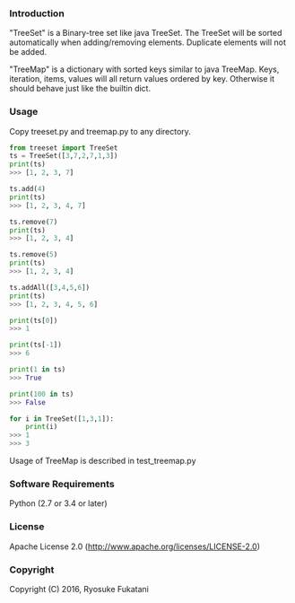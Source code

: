 ### Introduction
"TreeSet" is a Binary-tree set like java TreeSet.
The TreeSet will be sorted automatically when adding/removing elements.
Duplicate elements will not be added.

"TreeMap" is a dictionary with sorted keys similar to java TreeMap.
Keys, iteration, items, values will all return values ordered by key.
Otherwise it should behave just like the builtin dict.

### Usage
Copy treeset.py and treemap.py to any directory.

```python
from treeset import TreeSet
ts = TreeSet([3,7,2,7,1,3])
print(ts)
>>> [1, 2, 3, 7]

ts.add(4)
print(ts)
>>> [1, 2, 3, 4, 7]

ts.remove(7)
print(ts)
>>> [1, 2, 3, 4]

ts.remove(5)
print(ts)
>>> [1, 2, 3, 4]

ts.addAll([3,4,5,6])
print(ts)
>>> [1, 2, 3, 4, 5, 6]

print(ts[0])
>>> 1

print(ts[-1])
>>> 6

print(1 in ts)
>>> True

print(100 in ts)
>>> False

for i in TreeSet([1,3,1]):
	print(i)
>>> 1
>>> 3
```

Usage of TreeMap is described in test_treemap.py

### Software Requirements
Python (2.7 or 3.4 or later)

### License
Apache License 2.0 (http://www.apache.org/licenses/LICENSE-2.0)

### Copyright
Copyright (C) 2016, Ryosuke Fukatani
